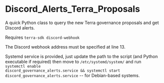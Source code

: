 # Discord_Alerts_Terra_Proposals

A quick Python class to query the new Terra governance proposals and get Discord alerts.

Requires <code>terra-sdk discord-webhook</code>

The Discord webhook address must be specified at line 13.

Systemd service is provided, just update the path to the script (and Python executable if required) then move to <code>/etc/systemd/system/</code>
and run <code>systemctl enable discord_governance_alerts.service && systemctl start discord_governance_alerts.service</code> -- for Debian-based systems.
